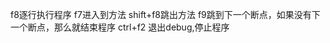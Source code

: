 <!--
 * @Author: your name
 * @Date: 2020-03-25 19:19:33
 * @LastEditTime: 2020-03-25 19:22:15
 * @LastEditors: Please set LastEditors
 * @Description: In User Settings Edit
 * @FilePath: \undefinedd:\Github\Xmind-and-md\md\java\IDEA调试快捷键.md
 -->
f8逐行执行程序
f7进入到方法
shift+f8跳出方法
f9跳到下一个断点，如果没有下一个断点，那么就结束程序
ctrl+f2 退出debug,停止程序